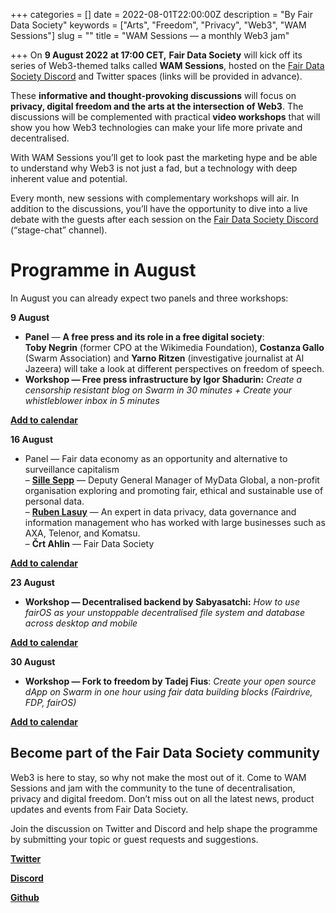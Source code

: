+++
categories = []
date = 2022-08-01T22:00:00Z
description = "By Fair Data Society"
keywords = ["Arts", "Freedom", "Privacy", "Web3", "WAM Sessions"]
slug = ""
title = "WAM Sessions — a monthly Web3 jam"

+++
On **9 August 2022** **at 17:00 CET,** **Fair Data Society** will kick off its series of Web3-themed talks called **WAM Sessions**, hosted on the [Fair Data Society Discord](https://discord.com/channels/888359049551310869/940634835339317259) and Twitter spaces (links will be provided in advance).

These **informative and thought-provoking discussions** will focus on **privacy, digital freedom and the arts at the intersection of Web3**. The discussions will be complemented with practical **video workshops** that will show you how Web3 technologies can make your life more private and decentralised.

With WAM Sessions you’ll get to look past the marketing hype and be able to understand why Web3 is not just a fad, but a technology with deep inherent value and potential.

Every month, new sessions with complementary workshops will air. In addition to the discussions, you’ll have the opportunity to dive into a live debate with the guests after each session on the [Fair Data Society Discord](https://discord.com/channels/888359049551310869/940634835339317259) (“stage-chat” channel).

# Programme in August

In August you can already expect two panels and three workshops:

**9 August**

* **Panel** — **A free press and its role in a free digital society**:  
  **Toby Negrin** (former CPO at the Wikimedia Foundation), **Costanza Gallo** (Swarm Association) and **Yarno Ritzen** (investigative journalist at Al Jazeera) will take a look at different perspectives on freedom of speech.
* **Workshop — Free press infrastructure by Igor Shadurin:** _Create a censorship resistant blog on Swarm in 30 minutes + Create your whistleblower inbox in 5 minutes_

[**Add to calendar**](https://www.addevent.com/event/gE14579916)

**16 August**

* Panel — Fair data economy as an opportunity and alternative to surveillance capitalism  
  – [**Sille Sepp**](https://www.linkedin.com/in/sille-sepp/) — Deputy General Manager of MyData Global, a non-profit  
  organisation exploring and promoting fair, ethical and sustainable use of personal data.  
  – [**Ruben Lasuy**](https://www.linkedin.com/in/rubenlasuy/details/experience/) — An expert in data privacy, data governance and information management who has worked with large businesses such as AXA, Telenor, and Komatsu.  
  – **Črt Ahlin** — Fair Data Society

[**Add to calendar**](https://www.addevent.com/event/VW14580815)

**23 August**

* **Workshop — Decentralised backend by Sabyasatchi:** _How to use fairOS as your unstoppable decentralised file system and database across desktop and mobile_

[**Add to calendar**](https://www.addevent.com/event/Ja14580827)

**30 August**

* **Workshop — Fork to freedom by Tadej Fius**: _Create your open source dApp on Swarm in one hour using fair data building blocks (Fairdrive, FDP, fairOS)_

[**Add to calendar**](https://www.addevent.com/event/BL14580831)

## **Become part of the Fair Data Society community**

Web3 is here to stay, so why not make the most out of it. Come to WAM Sessions and jam with the community to the tune of decentralisation, privacy and digital freedom. Don’t miss out on all the latest news, product updates and events from Fair Data Society.

Join the discussion on Twitter and Discord and help shape the programme by submitting your topic or guest requests and suggestions.

[**Twitter**](https://twitter.com/FairDataSociety)

[**Discord**](https://discord.com/channels/888359049551310869/940634835339317259)

[**Github**](https://github.com/fairDataSociety)